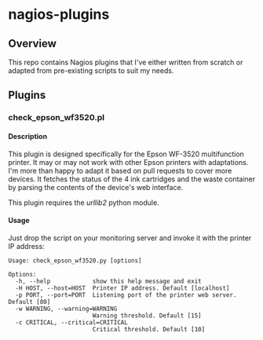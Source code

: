 # nagios-plugins

## Overview

This repo contains Nagios plugins that I've either written from scratch or adapted from pre-existing scripts to suit my needs.

## Plugins

### check_epson_wf3520.pl
#### Description
This plugin is designed specifically for the Epson WF-3520 multifunction printer.  It may or may not work with other Epson printers with adaptations.  I'm more than happy to adapt it based on pull requests to cover more devices.
It fetches the status of the 4 ink cartridges and the waste container by parsing the contents of the device's web interface.

This plugin requires the *urllib2* python module.

#### Usage

Just drop the script on your monitoring server and invoke it with the printer IP address:
```
Usage: check_epson_wf3520.py [options]

Options:
  -h, --help            show this help message and exit
  -H HOST, --host=HOST  Printer IP address. Default [localhost]
  -p PORT, --port=PORT  Listening port of the printer web server. Default [80]
  -w WARNING, --warning=WARNING
                        Warning threshold. Default [15]
  -c CRITICAL, --critical=CRITICAL
                        Critical threshold. Default [10]
```
